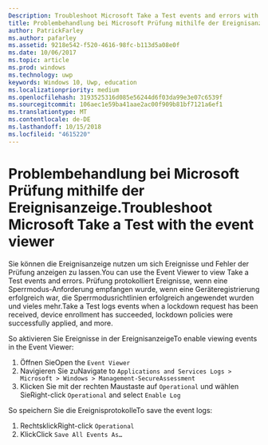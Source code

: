 ```yaml
---
Description: Troubleshoot Microsoft Take a Test events and errors with the event viewer.
title: Problembehandlung bei Microsoft Prüfung mithilfe der Ereignisanzeige.
author: PatrickFarley
ms.author: pafarley
ms.assetid: 9218e542-f520-4616-98fc-b113d5a08e0f
ms.date: 10/06/2017
ms.topic: article
ms.prod: windows
ms.technology: uwp
keywords: Windows 10, Uwp, education
ms.localizationpriority: medium
ms.openlocfilehash: 3193525316d085e56244d6f03da99e3e07c6539f
ms.sourcegitcommit: 106aec1e59ba41aae2ac00f909b81bf7121a6ef1
ms.translationtype: MT
ms.contentlocale: de-DE
ms.lasthandoff: 10/15/2018
ms.locfileid: "4615220"
---
```

# <a name="troubleshoot-microsoft-take-a-test-with-the-event-viewer"></a><span data-ttu-id="f9a1e-103">Problembehandlung bei Microsoft Prüfung mithilfe der Ereignisanzeige.</span><span class="sxs-lookup"><span data-stu-id="f9a1e-103">Troubleshoot Microsoft Take a Test with the event viewer</span></span>

<span data-ttu-id="f9a1e-104">Sie können die Ereignisanzeige nutzen um sich Ereignisse und Fehler der Prüfung anzeigen zu lassen.</span><span class="sxs-lookup"><span data-stu-id="f9a1e-104">You can use the Event Viewer to view Take a Test events and errors.</span></span> <span data-ttu-id="f9a1e-105">Prüfung protokolliert Ereignisse, wenn eine Sperrmodus-Anforderung empfangen wurde, wenn eine Geräteregistrierung erfolgreich war, die Sperrmodusrichtlinien erfolgreich angewendet wurden und vieles mehr.</span><span class="sxs-lookup"><span data-stu-id="f9a1e-105">Take a Test logs events when a lockdown request has been received, device enrollment has succeeded, lockdown policies were successfully applied, and more.</span></span>

<span data-ttu-id="f9a1e-106">So aktivieren Sie Ereignisse in der Ereignisanzeige</span><span class="sxs-lookup"><span data-stu-id="f9a1e-106">To enable viewing events in the Event Viewer:</span></span>
1. <span data-ttu-id="f9a1e-107">Öffnen Sie</span><span class="sxs-lookup"><span data-stu-id="f9a1e-107">Open the</span></span> `Event Viewer`
2. <span data-ttu-id="f9a1e-108">Navigieren Sie zu</span><span class="sxs-lookup"><span data-stu-id="f9a1e-108">Navigate to</span></span> `Applications and Services Logs > Microsoft > Windows > Management-SecureAssessment`
3. <span data-ttu-id="f9a1e-109">Klicken Sie mit der rechten Maustaste auf `Operational` und wählen Sie</span><span class="sxs-lookup"><span data-stu-id="f9a1e-109">Right-click `Operational` and select</span></span> `Enable Log`

<span data-ttu-id="f9a1e-110">So speichern Sie die Ereignisprotokolle</span><span class="sxs-lookup"><span data-stu-id="f9a1e-110">To save the event logs:</span></span>
1. <span data-ttu-id="f9a1e-111">Rechtsklick</span><span class="sxs-lookup"><span data-stu-id="f9a1e-111">Right-click</span></span> `Operational`
2. <span data-ttu-id="f9a1e-112">Klick</span><span class="sxs-lookup"><span data-stu-id="f9a1e-112">Click</span></span> `Save All Events As…`

